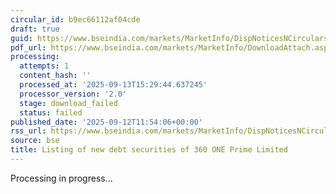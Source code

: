```yaml
---
circular_id: b9ec66112af04cde
draft: true
guid: https://www.bseindia.com/markets/MarketInfo/DispNoticesNCirculars.aspx?Noticeid={E777096D-C839-437A-BC85-665B9F48DA04}&noticeno=20250912-59&dt=09/12/2025&icount=59&totcount=103&flag=0
pdf_url: https://www.bseindia.com/markets/MarketInfo/DownloadAttach.aspx?id=20250912-59&attachedId=
processing:
  attempts: 1
  content_hash: ''
  processed_at: '2025-09-13T15:29:44.637245'
  processor_version: '2.0'
  stage: download_failed
  status: failed
published_date: '2025-09-12T11:54:06+00:00'
rss_url: https://www.bseindia.com/markets/MarketInfo/DispNoticesNCirculars.aspx?Noticeid={E777096D-C839-437A-BC85-665B9F48DA04}&noticeno=20250912-59&dt=09/12/2025&icount=59&totcount=103&flag=0
source: bse
title: Listing of new debt securities of 360 ONE Prime Limited
---
```


Processing in progress...